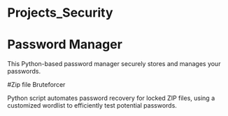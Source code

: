 # Projects_Security


# Password Manager

This Python-based password manager securely stores and manages your passwords.

#Zip file Bruteforcer

Python script automates password recovery for locked ZIP files, using a customized wordlist to efficiently test potential passwords.
